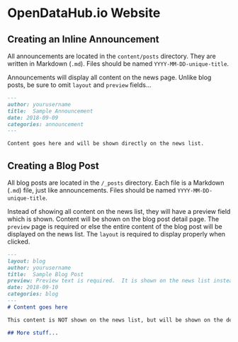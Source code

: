 # OpenDataHub.io Website

## Creating an Inline Announcement

All announcements are located in the `content/posts` directory.  They are written in Markdown (`.md`). Files should be named `YYYY-MM-DD-unique-title`.

Announcements will display all content on the news page.  Unlike blog posts, be sure to omit `layout` and `preview` fields...


```md
---
author: yourusername
title:  Sample Announcement
date: 2018-09-09
categories: announcement
---

Content goes here and will be shown directly on the news list.
```

## Creating a Blog Post

All blog posts are located in the `/_posts` directory. Each file is a Markdown (`.md`) file, just like announcements.  Files should be named `YYYY-MM-DD-unique-title`.

Instead of showing all content on the news list, they will have a preview field which is shown.  Content will be shown on the blog post detail page.  The `preview` page is required or else the entire content of the blog post will be displayed on the news list.  The `layout` is required to display properly when clicked.

```md
---
layout: blog
author: yourusername
title:  Sample Blog Post
preview: Preview text is required.  It is shown on the news list instead of the full content.
date: 2018-09-10
categories: blog
---
# Content goes here

This content is NOT shown on the news list, but will be shown on the detail page.  To reach the detail page, the user will click on the "Read more..." link which is automatically generated.

## More stuff...

```
